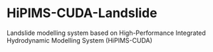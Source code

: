 # HiPIMS-CUDA-Landslide
Landslide modelling system based on High-Performance Integrated Hydrodynamic Modelling System (HiPIMS-CUDA)
